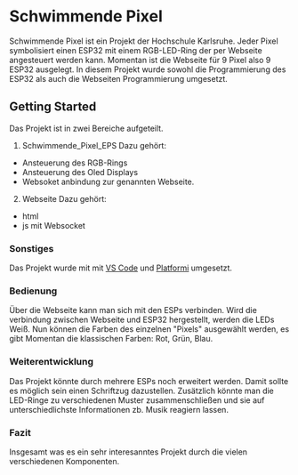 # Schwimmende Pixel

Schwimmende Pixel ist ein Projekt der Hochschule Karlsruhe. Jeder Pixel symbolisiert einen ESP32 mit einem RGB-LED-Ring der per Webseite angesteuert werden kann.
Momentan ist die Webseite für 9 Pixel also 9 ESP32 ausgelegt.
In diesem Projekt wurde sowohl die Programmierung des ESP32 als auch die Webseiten Programmierung umgesetzt.

## Getting Started
Das Projekt ist in zwei Bereiche aufgeteilt.
1. Schwimmende_Pixel_EPS
Dazu gehört:
* Ansteuerung des RGB-Rings
* Ansteuerung des Oled Displays
* Websoket anbindung zur genannten Webseite.
2. Webseite
Dazu gehört:
* html
* js mit Websocket

### Sonstiges
Das Projekt wurde mit mit [VS Code](https://code.visualstudio.com/) und [Platformi](https://github.com/platformio/platformio-vscode-ide) umgesetzt.

### Bedienung
Über die Webseite kann man sich mit den ESPs verbinden. Wird die verbindung zwischen Webseite und ESP32 hergestellt, werden die LEDs Weiß.
Nun können die Farben des einzelnen "Pixels" ausgewählt werden, es gibt Momentan die klassischen Farben: Rot, Grün, Blau.

### Weiterentwicklung
Das Projekt könnte durch mehrere ESPs noch erweitert werden. Damit sollte es möglich sein einen Schriftzug dazustellen.
Zusätzlich könnte man die LED-Ringe zu verschiedenen Muster zusammenschließen und sie auf unterschiedlichste Informationen zb. Musik reagiern lassen.

### Fazit
Insgesamt was es ein sehr interesanntes Projekt durch die vielen verschiedenen Komponenten.